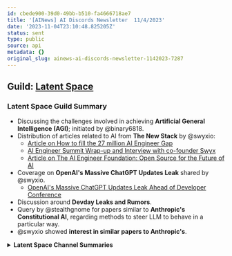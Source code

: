 ```yaml
---
id: cbede900-39d0-49bb-b510-fa4666718ae7
title: '[AINews] AI Discords Newsletter  11/4/2023'
date: '2023-11-04T23:10:48.825205Z'
status: sent
type: public
source: api
metadata: {}
original_slug: ainews-ai-discords-newsletter-1142023-7287
---
```


<!-- buttondown-editor-mode: plaintext -->

## Guild: [Latent Space](https://discord.com/channels/822583790773862470)

### Latent Space Guild Summary

- Discussing the challenges involved in achieving **Artificial General Intelligence (AGI)**; initiated by @binary6818.
- Distribution of articles related to AI from **The New Stack** by @swyxio:
    - [Article on How to fill the 27 million AI Engineer Gap](https://thenewstack.io/tech-works-how-to-fill-the-27-million-ai-engineer-gap/)
    - [AI Engineer Summit Wrap-up and Interview with co-founder Swyx](https://thenewstack.io/ai-engineer-summit-wrap-up-and-interview-with-co-founder-swyx/)
    - [Article on The AI Engineer Foundation: Open Source for the Future of AI](https://thenewstack.io/the-ai-engineer-foundation-open-source-for-the-future-of-ai/)
- Coverage on **OpenAI's Massive ChatGPT Updates Leak** shared by @swyxio.
    - [OpenAI's Massive ChatGPT Updates Leak Ahead of Developer Conference](https://the-decoder.com/openais-massive-chatgpt-updates-leak-ahead-of-developer-conference/)
- Discussion around **Devday Leaks and Rumors**.
- Query by @stealthgnome for papers similar to **Anthropic's Constitutional AI**, regarding methods to steer LLM to behave in a particular way.
- @swyxio showed **interest in similar papers to Anthropic's**.

<details>

<summary>
<strong>Latent Space Channel Summaries</strong>
</summary>

### Channel: [ai-general-chat](https://discord.com/channels/822583790773862470/1075282825051385876)

Summary (2 messages): 

<strong>AI General Discussion Summary:</strong>

<ul>
    <li><strong>Challenges to Achieve AGI</strong>: @binary6818 initiated a discussion topic about the challenges in achieving Artificial General Intelligence (AGI).</li>
    <li><strong>New Stack Coverage</strong>: @swyxio shared multiple articles from The New Stack related to AI, including a wrap-up of an AI Engineer Summit and a discussion about the AI Engineer Foundation. 
    <ul>
        <li><a href="https://thenewstack.io/tech-works-how-to-fill-the-27-million-ai-engineer-gap/">Article on How to fill the 27 million AI Engineer Gap</a></li>
        <li><a href="https://thenewstack.io/ai-engineer-summit-wrap-up-and-interview-with-co-founder-swyx/">AI Engineer Summit Wrap-up and Interview with co-founder Swyx</a></li>
        <li><a href="https://thenewstack.io/the-ai-engineer-foundation-open-source-for-the-future-of-ai/">Article on The AI Engineer Foundation: Open Source for the Future of AI</a></li>
    </ul>
    </li>
    <li><strong>OpenAI's Massive ChatGPT Updates Leak</strong>: @swyxio posted a <a href="https://the-decoder.com/openais-massive-chatgpt-updates-leak-ahead-of-developer-conference/">link</a> to an article titled "OpenAI's Massive ChatGPT Updates Leak Ahead of Developer Conference."</li>
    <li><strong>Devday Leaks and Rumors</strong>: @swyxio brought forth a topic about leaks and rumors surrounding an upcoming developer day.</li>
</ul>


### Channel: [llm-paper-club](https://discord.com/channels/822583790773862470/1107320650961518663)

Summary (2 messages): 

<strong>Discussion on Similar Papers to Anthropic's Constitutional AI</strong>:

<ul>
    <li>@stealthgnome asked if there are any similar papers to the "Anthropic's Constitutional AI" where methods are applied to steer the LLM to behave in a certain manner.</li>
    <li>@swyxio also showed interest in similar papers to Anthropic's. </li>
</ul>

<details>

        

---


## Guild: [OpenAI](https://discord.com/channels/974519864045756446)

### OpenAI Guild Summary

- **GPT Chatbot Customization**: Discussion on customizing the chatbot's personality using the "Custom Instructions" feature. 
- **AI Startups**: Conversation on OpenAI's stance on developing new AI products for startups with suggestions to look up OpenChat.
- **Additional Information Input**: Method shared by user @omeranzar for inputting additional information into fine-tuned AI model.
- **Access to Alpha Features**: Community discussion on challenges in gaining access to Alpha features for users without Alpha access.
- **Prompt Engineering**: Exploration of strategies for effective prompting with GPT-4, suggesting presenting tasks one at a time for optimal performance.
- **ChatGPT Performance and Limitations**: Debate on the capabilities and constraints of ChatGPT, including suggestions on how to manage known performance issues.
- **Support and Help**: Users sought help from OpenAI Support, with multiple users reporting issues accessing the help portal.
- **Debate on Access to New Features**: Dissatisfaction among users over not having early access to new features even as paid subscribers.
- **Discussion on Personal Circumstances**: Discussion on personal circumstances such as homelessness and ways to increase ChatGPT limits for better integration in daily life.
- **Knowledge Cut-off Date**: Conversation concerning the knowledge cut-off date for various models of GPT.
- **Access problems of OpenAI services**: Users reported difficulties with accessing different OpenAI services, with community suggestions and solutions provided.
- **Usage of OpenAI in multi-user scenarios**: Discussions about potential risks associated with multi-user usage of a single ChatGPT account, emphasizing potential violation of Terms of Service.
- **Semantic understanding and limitations of ChatGPT:** Discussion on GPT Plus's proficiency in image scene identification but limitations in text extraction from images.
- **Usefulness of GPT Plus subscription**: Questions and discussion about the benefits of GPT Plus subscription, with a focus on academic purposes.
- **Queries regarding 'All Tools'/Alpha version**: User queries about the access and benefits of the 'All Tools' or Alpha version of ChatGPT. Users directed to follow specific Discord channels for updates.
- **Discussion about Terms of Use and account suspension**: Concerns about possible account suspension risks when sharing an account with multiple users and potential violation of OpenAI's Terms of Service.
- **Discussion on Python code execution issue**: Discussion on technical issue related to Python code execution.
- **Commercial use of DALL-E generated images**: Discussion about the commercial use of 3D images created with DALL-E; users share OpenAI policy.
- **Access to GPT-4 Alpha**: Reports of non-Plus users being able to access GPT-4 Alpha, with concurrent mention of a problem with image generation.
- **Image Text Recognition**: Users engage in a point-counterpoint scenario about GPT Plus's ability to recognize text within images.
- **Function Usage in OpenAI NPM Package**: Request for guidance on using functions within the OpenAI NPM package without direct assistance offered in chat.

<details>

<summary>
<strong>OpenAI Channel Summaries</strong>
</summary>

### Channel: [ai-discussions](https://discord.com/channels/974519864045756446/998381918976479273)

Summary (4 messages): 

<strong>AI-Discussions Summary:</strong>

<ul>
    <li><strong>GPT Chatbot Customization</strong>: @lavender05 asked about customising the chatbot's personality, to which @solbus advised using the "Custom Instructions" part of the app/website.</li>
    <li><strong>AI Startups</strong>: @world_designer sought a source for information on OpenAI's position on developing new AI products for startups. @drinkoblog.weebly.com suggested looking up OpenChat as a possible source.</li>
    <li><strong>Additional Information Input</strong>: @omeranzar shared a method for inputting additional information into the fine-tuned model via system context within chat, with preliminary successes with Retrieval Augmented Generation.</li>
    <li><strong>Access to Alpha Features</strong>: There was discussion between @leua61, @world_designer and others about gaining access to Alpha features. The consensus was that it is not possible if you don't already have access, except for the All Tools feature, which is still in the Alpha stage.</li>
    <li><strong>Prompt Engineering</strong>: @eskcanta and others discussed strategies for effective prompting with GPT-4, recommending presenting tasks one at a time rather than in bulk for better performance.<ul>
        <li>Link: <a href="https://www.reddit.com/r/OpenAI/s/2liU0FCcQF">Reddit post</a> suggested by @hydverse for more insight.</li></ul>
    </li>
</ul>


### Channel: [openai-chatter](https://discord.com/channels/974519864045756446/977697652147892304)

Summary (4 messages): 

<strong>OpenAI Discord Chatbot Message Summary</strong>:

<ul>
    <li><strong>ChatGPT Performance and Limitations:</strong> Various users discussed many facets of ChatGPT's capabilities and limitations, including instances of the AI not meeting expectations (e.g., 'getting back to user', generating images, misspelt words). There are suggestions to manage the known performance issues, like using model 3.5 for tasks it's good at and using model 4 for tasks that 3.5 isn't.</li>
    <li><strong>Support and Help:</strong> Users were trying to reach out to OpenAI Support for various reasons, with some facing issues in accessing the help portal help.openai.com. Direct links and alternate channels of support were provided.</li>
    <li><strong>Debate on Access to New Features:</strong> Users have expressed dissatisfaction over not receiving early access to new features despite being paid subscribers, referencing OpenAI's promise of 'priority access to new features and improvements' for paid users.</li>
    <li><strong>Discussion on Personal Circumstances:</strong> User @nomaddad discussed their personal situation of homelessness and sought to increase their ChatGPT limits for better integration in day-to-day life. Users offered advice and workarounds to manage within existing limits.</li>
    <li><strong>Knowledge Cut-off Date:</strong> Users discussed and sought confirmation on the knowledge cut-off date for different models of GPT (Mainly GPT 3.5 and GPT 4), with mentions of dates ranging from January 2022 to April 2023.</li>
</ul>


### Channel: [openai-questions](https://discord.com/channels/974519864045756446/974519864045756454)

Summary (4 messages): 

<strong>Summary: Discord Channel OpenAI-Questions</strong>:

<ul>
    <li><strong>Access problems of OpenAI services:</strong>: Multiple users (@jaaf_studio, @Bray, @x.E, @Top J, @whackscript, @tgbrkdlbz, @moniqueg, @cowhimself, @wwwidonja, @askanhelstroem) reported various problems about accessing or using different OpenAI services - from access to specific features like DALL-E or web connection in chat to possible issues about subscriptions, problems accessing with different devices or browsers, errors thrown or downloading issues. Multiple suggestions and solutions were proposed by @eskcanta, @smilebeda, @solbus among others, including suggestions to reach out to official support or dev channels of OpenAI.</li>
  
    <li><strong>Usage of OpenAI in multi-user scenarios:</strong>: User @zhengyuancheng discussed the possibility of multi-user usage of a single ChatGPT account and potential risks associated with it. Other users, including @solbus and @eskcanta, provided responses emphasizing the potential violation of Terms of Service and possible limitations due to usage caps.</li>

    <li><strong>Sematic understanding and limitations of ChatGPT:</strong>: User @zhengyuancheng also discussed about the proficiency of GPT Plus in image scene identification but its limitations in text extraction from images.</li>
  
    <li><strong>Usefulness of GPT Plus subscription</strong>: @ykaiser asked about the benefits of GPT Plus subscription, especially for academic purposes, which led to a discussion highlighting the possibility of a larger context window in the future.</li>

    <li><strong>Queries regarding 'All Tools'/Alpha version:</strong>: Several users asked about the access and benefits of the 'All Tools' or Alpha version of ChatGPT. Access information was provided by OpenAI Dev SOLBUS, directing users to follow specific Discord channels for updates.</li>
  
    <li><strong>Discussion about Terms of Use and account suspension:</strong>: @zhengyuancheng sparked a discussion about possible account suspension risks when sharing an account with multiple users. @solbus and @eskcanta reinforced that this approach could violate OpenAI's Terms of Service.</li>
    
    <li><strong>Discussion on Python code execution issue:</strong>: @primus727 has an issue with Python code execution in an Advanced data analysis chat, @eskcanta helped figure out the issue.</li>
</ul>


### Channel: [gpt-4-discussions](https://discord.com/channels/974519864045756446/1001151820170801244)

Summary (4 messages): 

<strong>Summary of gpt-4-discussions</strong>:

<ul>
    <li><strong>Commercial use of DALL-E generated images</strong>: @wintre inquired about the possibility of commercially using 3D images created with DALL-E. @zachisuppose responded by sharing the OpenAI policy about the same, stating that the users own the images they create with DALL-E with the rights to reprint, sell, and merchandise, complying to the Content Policy and Terms of the company. Relevant link: <a href="https://help.openai.com/en/articles/6425277-can-i-sell-images-i-create-with-dall-e">https://help.openai.com/en/articles/6425277-can-i-sell-images-i-create-with-dall-e</a></li>

    <li><strong>Access to GPT-4 Alpha</strong>: @the_lemon_man reported unexpected access to GPT-4 Alpha as a non-Plus user. There was, however, no concrete explanation provided as to why this might have occurred. Also mentioned was a problem with image generation, indicating that DALL-E 3 is malfunctioning.</li>

    <li><strong>Image Text Recognition</strong>: @zhengyuancheng pointed out a proficiency gap in GPT Plus, where it can recognize scenes and content within pictures effectively but struggles to recognize text within images in a similar manner. @qacona shared a countering experience of successful text recognition from a document image when they explicitly asked the chatbot to read the text. </li>

    <li><strong>Function Usage in OpenAI NPM Package</strong>: @m1.js asked for guidance on how functions work within the OpenAI NPM package. However, no direct answer or assistance was offered in this chat excerpt. </li>
</ul>

<details>

        

---


## Guild: [LangChain AI](https://discord.com/channels/1038097195422978059)

### LangChain AI Guild Summary

- **Improvisations for LangChain AI**: An idea of sending user messages in separate chains to improve the accuracy of GPT chat models. This method specifically asks the model about tool requirements.

- **LangChain AI Python Code Request**: There was a request for a python code to create a LangChain AI chatbot with specific functions and tools. The requirements specified are the usage of the AZURE chat model, ability to search online using serpapi, and answering questions with referenced sources through the Chroma vector database.
  
- **Challenges and Guidance in LangChain.js**: Some users sought help in modifying agent prompts and building 'openai-functions' type agent with a retriever tool in langchain.js. They were interested in instructional materials or tutorials for the same.

- **Issues with `Langchain serve` command**: During discussions around technical issues and their solutions, it was clarified that `langchain serve` doesn't automatically load env vars from a .env file because neither langchain or langserve includes dotenv as a dependency. The solution was to export them before running the command or modifying the scripts with `dotenv.load_dotenv()`.

- **Pirate Speak Playground Server Error**: One member mentioned a persistent 'Not Found' error while trying to access a specific URL, leading to a discussion about cross-verifying the version of Langserve used and the potential solution of opening an issue in the langserve repo.

- **LangChain & OpenAI Python Client Library Wrapper Project**: A member presented their project, a wrapper developed on top of the LangChain & OpenAI python client library. The wrapper was designed to improve the handling of TPM & RPM headers from OpenAI and the utilization of multiple keys. Related resource mentioned: [https://pypi.org/project/langchain-openai-limiter/](https://pypi.org/project/langchain-openai-limiter/)

- **Query regarding LangChain agent**: One member queried about LangChain agent utilization, with advice from another member to use the functions concept. A relevant example was shared: [https://github.com/pinecone-io/langchain-retrieval-agent-example](https://github.com/pinecone-io/langchain-retrieval-agent-example)

- **Help requests regarding LangChain errors**: Certain users sought help with LangChain errors. However, no solutions or advice were provided in the reviewed messages.


<details>

<summary>
<strong>LangChain AI Channel Summaries</strong>
</summary>

### Channel: [general](https://discord.com/channels/1038097195422978059/1038097196224086148)

Summary (4 messages): 

<strong>LangChain AI Discord Chatbot Messages Summary</strong>:

<ul>
    <li><strong>Improvising LangChain AI Usage<strong>: @dent offered a workaround to improve the accuracy of GPT chat models by sending user messages in separate chains and specifically asking the model about tool requirements.</li>
    <li><strong>LangChain Python Code Request</strong>: @noureldin_93431 requested a Python code to create a LangChain AI chatbot with specific functions and tools. The chatbot should use the AZURE chat model, search online using serpapi, and answer questions with referenced sources through the Chroma vector database.</li>
    <li><strong>Need Guidance for LangChain.js Usage</strong>: @mughi_94675 is seeking help in modifying the agent prompt post tool observation while building an 'openai-functions' type agent with a retriever tool in langchain.js. They were interested in instructional materials or tutorials for this purpose.</li>
    <li><strong>Query about RetrievalQA.from_chain_type </strong>: @brio99 raised a concern about being unable to modify the prompt for the map_reduce method while using RetrievalQA.from_chain_type. They pointed out the lack of documentation on these steps.</li>
</ul>


### Channel: [langserve](https://discord.com/channels/1038097195422978059/1170024642245832774)

Summary (4 messages): 

<strong>Technical Issues & Solutions</strong>:

<ul>
<li><strong>Langchain `serve` command issue</strong>: @xleven clarified that `langchain serve` will not automatically load env vars from .env file since neither langchain or langserve use dotenv as a dependency. To resolve this, they suggested exporting them before running the command or modifying the scripts with `dotenv.load_dotenv()`.</li>
<li><strong>Pirate Speak Playground Server Error</strong>: @attila_ibs encountered a 'Not Found' error while trying to access http://127.0.0.1:8000/pirate-speak/playground/. The issue persisted with HTTP 500 error throwing a 'UnicodeDecodeError: 'charmap' codec can't decode byte 0x81 in position 163499: character maps to <undefined>' when set up manually.</li>
<li><strong>Solution Suggestion & Verification of Langserve version<strong>: @veryboldbagel suggested verifying the version of langserve being used and opening an issue in the langserve repo if the problem persists with the most recent version. @attila_ibs confirmed they are using the most recent versions of Langserve (0.0.22) and Langchain (0.0.330).</li>
</ul>


### Channel: [share-your-work](https://discord.com/channels/1038097195422978059/1038097372695236729)

Summary (4 messages): 

<strong>LangChain & OpenAI Python Client Library Wrapper</strong>:

<ul>
    <li>@Pino_4321 shared their finished project, a wrapper developed on top of the LangChain & OpenAI python client library. This wrapper aims to improve two key areas:</li>
        <ul>
            <li>The handling of TPM & RPM headers from OpenAI. The wrapper ensures that tokens and requests are available instead of consistently triggering retries.</li>
            <li>The utilization of multiple keys. The wrapper is designed to estimate the token requirements for requests and uniformly chooses from the keys that have adequate TPM & RPM. If none are available, it picks a random key and waits. </li>
        </ul>
    <li> Links: <ul>
        <li><a href="https://pypi.org/project/langchain-openai-limiter/">https://pypi.org/project/langchain-openai-limiter/</a></li>
    </ul></li>
</ul>


### Channel: [tutorials](https://discord.com/channels/1038097195422978059/1077843317657706538)

Summary (4 messages): 

<strong>Introduction and Assistance with Langchain Concepts</strong>:

<ul>
    <li><strong>Utilization of Functions Concept using Langchain Agent</strong>: In response to @hamza_sarwar_'s query, @mughi_94675 directed them to use the functions concept with a LangChain agent.</li>
    <li>In response to @ashok_71342's plea for help with a LangChain error, no solution or advice was provided in the reviewed messages.</li>
    <li> Links: <ul>
        <li><a href="https://github.com/pinecone-io/langchain-retrieval-agent-example">https://github.com/pinecone-io/langchain-retrieval-agent-example</a>: An example shared by @mughi_94675 that expounds on the functions concept with LangChain agent.</li>
    </ul></li>
</ul>

<details>

        

---


## Guild: [Nous Research AI](https://discord.com/channels/1053877538025386074)

### Nous Research AI Guild Summary

- **Discussions on various AI models**, with special attention to Hermes 2.5, Zephyr, the Llama 2 Chat, Vision-Flan, and Claude 2. The effectiveness of Reinforcement Learning from Human Feedback (RLHF) methods in models like Hermes 2 and Zephyr was debated. Issues with performance degradation in Mistral models were raised, with insights on token count's effects on perplexity. A user-initiated discussion highlighted the potential of Vision-Flan, while doubts about Claude 2's performance were expressed. Links to pertinent papers were shared:
    - [The Llama 2 Long Paper](https://arxiv.org/pdf/2309.16039.pdf)
    - [The ACM Paper on Divergence Concerns](https://dl.acm.org/doi/abs/10.1145/3600211.3604690)
    
- **Exploration of creating a hypothetical ZRAM** on MacOS by emulating it with zstd and memory arenas was undertaken. Relevant code for creating a ramdisk on MacOS was found and a link to StackExchange was shared: [Ramdisk in MacOS](https://apple.stackexchange.com/questions/461889/ram-disk-in-macos-ventura)

- Users encountered **problems with fine-tuning crashes and data manipulation**, pointing out the presence of outlier conversations with large token counts. Suggestions included filtering datasets prior to actual training.

- **Mobile usage of Large Language Models (LLMs)**, with a user detailing their successful experience of running Hermes-2.5 using the LLMfarm app on their iPhone.

- **UI design concepts in AI applications** was another talking point, with a suggestion for using the combination of GPT-4 and DALL-E for logo design.

- Interesting **datasets and analysis platforms** were shared and discussed, particularly the Vision-Flan 191-task 1k dataset on Hugging Face, the LongLoRA dataset, Function Calling Extended dataset, and the LongAlpaca-12k dataset. The utility of the dataset for fine-tuning Yarn and the variety of tasks included was noted. [Vision-Flan 191-task 1k dataset](https://huggingface.co/datasets/Vision-Flan/vision-flan_191-task_1k?row=0), [LongLoRA](https://github.com/dvlab-research/LongLoRA), [Function Calling Extended dataset](https://huggingface.co/datasets/Trelis/function_calling_extended), [LongAlpaca-12k dataset](https://huggingface.co/datasets/Yukang/LongAlpaca-12k).

- **Discussion on the capabilities of chatbots**, with focus given to building AI models with understanding of emotions and personality.

- **Practical discussions** on implementation of models with sharing of personal projects, collaborations, and explorations in technologies such as autogen and llava.

- **Miscellaneous discussions** covering a hypothetical crime scenario, advice for simple LLM training setup for beginners, comparison of Nous models in a Twitter thread and a Yarn demo, Link to a GitHub notebook on agent teaching in autogen and a YouTube video on running autogen locally. Concern over the recent OpenAI rumor on startups and product development impact due to control and customization constraint was also noted.

<details>

<summary>
<strong>Nous Research AI Channel Summaries</strong>
</summary>

### Channel: [ctx-length-research](https://discord.com/channels/1053877538025386074/1108104624482812015)

Summary (6 messages🔥): 

<strong>Emulating ZRAM on MacOS</strong>:

<ul>
    <li><strong>Emulating ZRAM on OSX Using Zstd and Memory Arenas<strong>: @chadbrewbaker asked if there is code to emulate zram on OSX via zstd and some memory arenas. </li>
    <li><strong>Code for Ramdisk on OSX<strong>: @chadbrewbaker found possible code for ramdisk on OSX and shared a link. </li>
    <li> Links: <ul>
        <li><a href="https://apple.stackexchange.com/questions/461889/ram-disk-in-macos-ventura">https://apple.stackexchange.com/questions/461889/ram-disk-in-macos-ventura</a></li>
    </ul></li>
</ul>


### Channel: [off-topic](https://discord.com/channels/1053877538025386074/1109649177689980928)

Summary (6 messages🔥): 

<strong>Off-Topic Discussion Highlights</strong>:

<ul>
    <li><strong>Fine-Tuning Crashes and Data Manipulation Issues<strong>: @yorth_night expressed struggles with his fine-tuning crashing and observed data manipulation issues, identifying a 235k token outlier conversation as the cause. Further, he mentions it was crashing at the tokenization phase due to padding to max length.</li>
    <li><strong>Similar Experiences<strong>: @youngphlo mentioned encountering a similar problem a few months ago involving a row with over 100k tokens.</li>
    <li><strong>Dataset Filtering Advice<strong>: @giftedgummybee recommended always filtering datasets before initiating actual training.</li>
    <li><strong>Mobile LLM Usage<strong>: @tsunemoto shared experiencing good speed and minimal quality loss running Hermes-2.5 off his iPhone using the LLMfarm app. He humorously suggested it could be a survival tool if ever stranded on an island with only a solar power bank and phone with a LLM.</li>
    <li><strong>Application Logo Design LLM<strong>: @iamgianluca asked for multimodal LLM suggestions to design a logo for his pet project application. @teknium suggested using a combination of GPT-4 and DALL-E.</li>
</ul>


### Channel: [interesting-links](https://discord.com/channels/1053877538025386074/1132352574750728192)

Summary (6 messages🔥): 

<strong>Discussion on Vision-Flan and Other AI Models</strong>:

<ul>
    <li><strong>Vision-Flan 191-task 1k Analysis</strong>: @euclaise shared the link to the <a href="https://huggingface.co/datasets/Vision-Flan/vision-flan_191-task_1k?row=0">Vision-Flan 191-task 1k dataset on Hugging Face</a>. @cybertimon expressed interest in seeing this model being quantized and observed that based on benchmarks, it seems to outperform Falcon 180b.</li>
    <li><strong>Mistral's Valuation</strong>: @metaldragon01 shared an archived link noting that <a href="https://archive.ph/hkWD3">Mistral is rising at a $2B valuation</a>.</li>
    <li><strong>Comparison of Claude 2 and ChatGPT</strong>: @gabriel_syme questioned why Claude 2 appears to be worse than ChatGPT, citing an example where AGI was beaten by CUDA for Linux installation.</li>
</ul>

<strong>Discussion on Long Context Instruction Datasets</strong>:

<ul>
    <li><strong>LongLoRA Dataset</strong>: @yorth_night shared a <a href="https://github.com/dvlab-research/LongLoRA">GitHub link to LongLoRA</a> for those interested in fine-tuning Yarn. They also mentioned that it includes the long alpaca dataset.</li>
    <li><strong>Analysis of LongAlpaca Dataset</strong>: @yorth_night explored the <a href="https://huggingface.co/datasets/Yukang/LongAlpaca-12k"> LongAlpaca-12k dataset</a> on Hugging Face and observed that it mostly contains long instructions for QA/IR tasks, rather than long generation instructions.</li>
    <li><strong>Function Calling Extended Dataset</strong>: @yorth_night recommended the <a href=”https://huggingface.co/datasets/Trelis/function_calling_extended”>Function Calling Extended dataset</a> on Hugging Face for function call tasks.</li>
</ul>


### Channel: [bots](https://discord.com/channels/1053877538025386074/1149866614590816256)

Summary (6 messages🔥): 

<strong>Discussion on Hypothetical Crime Scene</strong>:

<ul>
    <li><strong>The Guilty Party in a Hypothetical Crime Scenario</strong>: A user with the handle @giftedgummybee posed a hypothetical query regarding the guilty party in a situation where A poisons C's canteen and B drains the water from it, resulting in C's death by thirst. @gpt4 responded, suggesting both parties hold some level of guilt but for very different reasons. They provided a detailed analysis, explaining A would be guilty of an attempted murder while B could face charges such as manslaughter or causing death due to negligence.</li>
    </ul>


### Channel: [general](https://discord.com/channels/1053877538025386074/1149866623109439599)

Summary (6 messages🔥): 

<strong>Discussion Summary in the Nous Research AI Discord channel</strong>:

<ul>
  <li><strong>Performance of Hermes 2.5</strong>: @gabriel_syme inquired about the performance of Hermes 2.5 and how to run it. Meanwhile, @skadeskoten asked about the settings people use on Openhermes 2.5, like context length, eval batch size, frequency base, and scale. @teknium suggested using a 4k context length and 0.8 temperature, with default frequency base & scale.</li>

  <li><strong>Interop with Mistral 128k</strong>: The members discussed Mistral 128k model extensively with topics covering performance, implementation, stress test strategies, and batch sizes. @master_blaster123 requested for a Google Colab notebook demoing Yarn 128k Mistral model, which was noted as a challenge due to hardware requirements by @qnguyen3 and @giftedgummybee. @fullstack6209 mentioned a stress test involving long context sizes at 18k on a 3090 GPU.</li>

  <li><strong>AI Environment and Tools:</strong> @cue asked for suggestions on platforms to fine-tune models and setup the environment. @teknium recommended vast.ai, runpod, and lambdalabs as suitable platforms. Discussions on various tools, technologies, and data handling methods such as Autogen agents, LoRA, vLLM, shuffling training datasets, and the handling of prompt templates in OpenHermes were conducted.</li>

  <li><strong>OpenAI Rumour Discussion</strong>: @gabriel_syme initiated a discussion on the recent OpenAI rumor, questioning its impact on startups and product development due to control and customization constraints.</li>
  
  <li><strong>Chatbots Discourse</strong>: @nemoia and @kualta conversed about the concept of building AI models with emotional understanding and personality. They discussed the idea of grounding a model with an understanding of its nature and the limitations with current "assistant-type" datasets.</li>
  
  <li><strong>Various Projects and Initiatives:</strong>: @fullstack6209 mentioned working on integrating Hermes 2 into fastchat, and @nemoia hinted at a secret AI project. @yorth_night discussed experiences with Autogen and Llava. Mention of Nous' top-performing model, Capybara 7B, which is trained on LessWrong data, was made by @ldj.</li>

  <li><strong>Links of Interest:</strong>
    <ul>
      <li>Comparison of different Nous models in a <a href="https://fxtwitter.com/krznun/status/1720577197109653735">Twitter thread</a> and a <a href="https://fxtwitter.com/hrishioa/status/1720389274967879966">Yarn demo</a> provided by @teknium</li>
      <li>@fullstack6209 shared a <a href="https://github.com/fullstackwebdev/mistrallite-vllm-stresstest">repository for a stress test of Mistrallite</a></li>
      <li>@euclaise and @ldj discussed the <a href="https://arxiv.org/pdf/2310.08560.pdf">LessWrong Amplify Instruct</a> paper</li>
      <li>@yorth_night shared a <a href="https://github.com/microsoft/autogen/blob/main/notebook/agentchat_teaching.ipynb">link to a GitHub notebook</a> on agent teaching in autogen, and a <a href="https://www.youtube.com/watch?v=VJ6bK81meu8&ab_channel=MatthewBerman">Youtube video</a> on running autogen locally </li>
      <li>@spirit_from_germany appealed for help in expanding the categories of the Open Empathic project, sharing a <a href="https://youtu.be/GZqYr8_Q7DE">YouTube video guide</a> and a link to the <a href="https://dct.openempathic.ai/">project itself</a></li>
    </ul>
  </li>
</ul>


### Channel: [ask-about-llms](https://discord.com/channels/1053877538025386074/1154120232051408927)

Summary (6 messages🔥): 

<strong>Ask About LLMS Discussion Summary</strong>:

<ul>
    <li><strong>Comparison Discussion on Hermes 2.5 vs Other Models</strong>: In a conversation initiated by @jacquesthibs, users discussed various models including Hermes 2.5, Zephyr, and the Llama 2 Chat. Users deliberated on the effectiveness of RLHF (Reinforcement Learning from Human Feedback) methods in these models. The thread involved complex discussions about jailbreaking, continual learning, and model refusal mechanics. Users highlighted that models like Hermes 2 and Zephyr were never designed to refuse particular requests.
        <ul>
            <li>Links of Reference: 
                <ul>
                    <li>The Llama 2 Long Paper: <a href="https://arxiv.org/pdf/2309.16039.pdf">https://arxiv.org/pdf/2309.16039.pdf</a></li>
                    <li>The ACM Paper on Divergence Concerns: <a href="https://dl.acm.org/doi/abs/10.1145/3600211.3604690">https://dl.acm.org/doi/abs/10.1145/3600211.3604690</a></li>
                </ul>
            </li>
        </ul>
    </li>
    <li><strong>Suggestions for Learning and Training LLMs</strong>: In response to a request by @skadeskoten for a simple LLM training setup for beginners, @max_paperclips suggested the open-source Axolotl project on GitHub and mentioned that there are templates on Runpod and some other providers. 
        <ul>
            <li>Link of Reference:
                <ul>
                    <li>Axolotl Project on GitHub: <a href="https://github.com/OpenAccess-AI-Collective/axolotl">https://github.com/OpenAccess-AI-Collective/axolotl</a></li>
                </ul>
            </li>
        </ul>
    </li>
    <li><strong>Questions About the Performance of Mistral Models</strong>: @transientnative raised questions about performance degradation in certain Mistral models and in turn @teknium and @asada.shinon provided some insights about perplexity and token count, suggesting that as the number of tokens increases, perplexity typically decreases.
    </li>
    <li><strong>Function Calling Capability of Models</strong>: @yorth_night and @max_paperclips discussed the function calling capabilities of models, linking to available examples on Hugging Face and a notebook by Sentdex.
        <ul>
            <li>Links of Reference:
                <ul>
                    <li>Mistral-7B-Instruct Function on Hugging Face: <a href="https://huggingface.co/Trelis/Mistral-7B-Instruct-v0.1-function-calling-v2">https://huggingface.co/Trelis/Mistral-7B-Instruct-v0.1-function-calling-v2</a></li>
                    <li>Function Calling Extended Dataset on Hugging Face: <a href="https://huggingface.co/datasets/Trelis/function_calling_extended">https://huggingface.co/datasets/Trelis/function_calling_extended</a></li>
                    <li>Sentdex's Notebook on function calling: <a href="https://github.com/Sentdex/ChatGPT-API-Basics/blob/main/function_calling.ipynb">https://github.com/Sentdex/ChatGPT-API-Basics/blob/main/function_calling.ipynb</a></li>
                </ul>
            </li>
        </ul>
    </li>
</ul>

<details>

        

---


## Guild: [Alignment Lab AI](https://discord.com/channels/1087862276448595968)

### Alignment Lab AI Guild Summary

- Active discussions on various AI models, with focus points including Hermes 2.5's performance as compared to Hermes 2, and concerns and strategies to extend Mistral beyond 8k.
    - "**Hermes 2.5 vs Hermes 2.**": @makya observed that post adding code instruction examples, Hermes 2.5 performs better than Hermes 2 in several benchmarks.
    - "**Concerns about Extending Mistral Beyond 8k:**" @imonenext mentioned that Mistral cannot be augmented beyond 8k without continued pretraining.
    - "**Discussion on Model Merging Tactics:**" @giftedgummybee proposed applying the difference between ultraChat and base Mistral to Mistral-Yarn as a potential tactic for merging. However, @imonenext expressed doubt about its efficiency.
- Request for assistance on the Open Empathic project, specifically for categories on the lower end.
    - "**Open Empathic Project Plea for Assistance:**" @spirit_from_germany appealed for help on the Open Empathic project with the following resources:
        - [Open Empathic Project](https://dct.openempathic.ai/)
        - [YouTube Video Guide](https://youtu.be/GZqYr8_Q7DE)
        - [Discord Link](https://discord.gg/3BSG3tkbuN)
        - [Image Attachment](https://cdn.discordapp.com/attachments/1166627078414807090/1170442305459716146/IMG_3618.png?ex=65590e57&is=65469957&hm=6cb4b05fb790a8c82a88512b173253806aac0002eb15dee909792f1dd258f22b&)
- Examining the prospects of AI-enhanced speech-to-text technology to improve emotion recognition during agent responses.
    - "**AI-Enhanced Speech Recognition:**" @metaldragon01 talked about training speech-to-text AI to detect emotions in agent responses more effectively.
- Discussions surrounding the upcoming OAI Dev Day event and its impact on the open source community.
    - "**OAI Developer Day Invites**": @teknium started a discussion about who else might be attending the OAI Developer Day. Both teknium and @caseus_ were disappointed over not being able to get an invite.
    - "**Hope for Open Source Material**": @imonenext voiced the hope of seeing a release of some new open source material as a result of the event.

<details>

<summary>
<strong>Alignment Lab AI Channel Summaries</strong>
</summary>

### Channel: [general-chat](https://discord.com/channels/1087862276448595968/1095458248712265841)

Summary (2 messages): 

<strong>AI Models and Open Project Discussions</strong>:

<ul>
    <li><strong>Hermes 2.5 vs Hermes 2.</strong>: @makya noted that after adding code instruction examples, <strong>Hermes 2.5</strong> appears to perform better than <strong>Hermes 2</strong> in numerous benchmarks.<li>
    <li><strong>Concerns about Extending Mistral Beyond 8k:</strong> @imonenext stated that <strong>Mistral</strong> cannot be extended beyond 8k without continued pretraining.<li>
    <li><strong>Discussion on Model Merging Tactics:</strong> @giftedgummybee suggested applying the difference between <strong>ultraChat</strong> and base <strong>Mistral</strong> to <strong>Mistral-Yarn</strong> as a potential merging tactic. @imonenext expressed skepticism over it working.</li>
    <li><strong>Open Empathic Project Plea for Assistance:</strong> @spirit_from_germany appealed for help on the <strong>Open Empathic</strong> project, especially for the categories on the lower end.
    <ul>
        <li>Links:
            <ul>
                <li><a href="https://dct.openempathic.ai/">Open Empathic Project</a></li>
                <li><a href="https://youtu.be/GZqYr8_Q7DE">YouTube Video Guide</a></li>
                <li><a href="https://discord.gg/3BSG3tkbuN">Discord Link</a></li>
                <li><a href="https://cdn.discordapp.com/attachments/1166627078414807090/1170442305459716146/IMG_3618.png?ex=65590e57&is=65469957&hm=6cb4b05fb790a8c82a88512b173253806aac0002eb15dee909792f1dd258f22b&">Image Attachment</a></li>
            </ul>
        </li>
    </ul></li>
    <li><strong>AI-Enhanced Speech Recognition:</strong> @metaldragon01 discussed about training voice speech-to-text AI to better recognize emotions in the course of agent responses.</li>
</ul>


### Channel: [oo](https://discord.com/channels/1087862276448595968/1118217717984530553)

Summary (2 messages): 

<strong>Discussion on OAI Dev Day Event Attendance</strong>:

<ul>
    <li><strong>OAI Developer Day Invites<strong>: @teknium initiated a discussion about the upcoming OAI Developer Day, asking if anyone else in the channel was planning on attending. Both teknium and @caseus_ expressed disappointment over not being able to get an invite. </li>
    <li><strong>Hope for Open Source Material</strong>: @imonenext expressed hope at the close of the discussion that the event might see the release of some new open source material, despite none of them being able to attend.</li>
</ul>

<details>

        

---


## Guild: [Skunkworks AI](https://discord.com/channels/1131084849432768614)

### Skunkworks AI Guild Summary

- Extensive dialogue on **Flash Attention** and **MultiheadAttention Functionality** between @aniketmaurya, @tcapelle and @benjamin_w. 
   - Speculation from @aniketmaurya and @tcapelle about the popularity and common custom modifications of an unidentified trend.
   - Discussion stimulated by @tcapelle’s query of the relationship of the discussed trend with the fast scaled dot product.
   - @benjamin_w provided clarity on the use of fast-scaled dot product, which according to him, is only available for inference with reference to the [PyTorch MultiheadAttention documentation](https://pytorch.org/docs/stable/generated/torch.nn.MultiheadAttention.html#multiheadattention).

<details>

<summary>
<strong>Skunkworks AI Channel Summaries</strong>
</summary>

### Channel: [general](https://discord.com/channels/1131084849432768614/1131084849906716735)

Summary (1 messages): 

<strong>Discussion on Flash Attention and MultiheadAttention Functionality</strong>:

<ul>
    <li>@aniketmaurya and @tcapelle speculated about the popularity and common custom modifications of a certain unidentified trend, possibly related to AI or Machine Learning</li>
    <li>@tcapelle asked if the trend involved the fast scaled dot product</li>
    <li>@benjamin_w clarified that the fast scaled dot product is only available for inference, referencing the <a href="https://pytorch.org/docs/stable/generated/torch.nn.MultiheadAttention.html#multiheadattention">PyTorch MultiheadAttention documentation</a></li>
</ul>

<details>

        

---
This guild has no new messages. If this guild has been quiet for too long, let us know and we will remove it.

---
This guild has no new messages. If this guild has been quiet for too long, let us know and we will remove it.

---


## Guild: [AI Engineer Foundation](https://discord.com/channels/1144960932196401252)

### AI Engineer Foundation Guild Summary

- Mention of ongoing work by @swyxio, with the specific nature of the task or project remaining unclear due to lack of context.
- Sharing of a resource to assist or provide information – [Latent Space's LSU Beta project](https://www.latent.space/p/lsu-beta) by @swyxio.

<details>

<summary>
<strong>AI Engineer Foundation Channel Summaries</strong>
</summary>

### Channel: [agent-protocol](https://discord.com/channels/1144960932196401252/1169804478296379422)

Summary (1 messages): 

<strong>Work Progress and Useful Resources</strong>:

<ul>
    <li>@swyxio mentioned they are working on a certain unidentified task or project. The context of the task/project is unclear from the provided chat history.</li>
    <li> To provide assistance or information, @swyxio shared a link to <a href="https://www.latent.space/p/lsu-beta">Latent Space's LSU Beta project</a>.</li>
</ul>

<details>

        

---
This guild has no new messages. If this guild has been quiet for too long, let us know and we will remove it.

---


## Guild: [YAIG (a16z Infra)](https://discord.com/channels/958905134119784489)

### YAIG (a16z Infra) Guild Summary

- Discussion regarding Cloudflare's recent outage, with admiration expressed for the company's transparency. This arose following a detailed post-mortem shared by Cloudflare about the incident.
    - [Cloudflare Post-Mortem on Recent Outage](https://blog.cloudflare.com/post-mortem-on-cloudflare-control-plane-and-analytics-outage/) was provided by @chsrbrts.

<details>

<summary>
<strong>YAIG (a16z Infra) Channel Summaries</strong>
</summary>

### Channel: [tech-discussion](https://discord.com/channels/958905134119784489/960713746702020608)

Summary (1 messages): 

<strong>Tech Discussions</strong>:

<ul>
    <li>@chsrbrts brings up a post by Cloudflare discussing their recent outage, commending the company's transparency. The post is a detailed post-mortem of events that took place.</li>
    <li> Links: <ul>
        <li><a href="https://blog.cloudflare.com/post-mortem-on-cloudflare-control-plane-and-analytics-outage/">Cloudflare Post-Mortem on Recent Outage</a></li>
    </ul></li>
</ul>

<details>

        